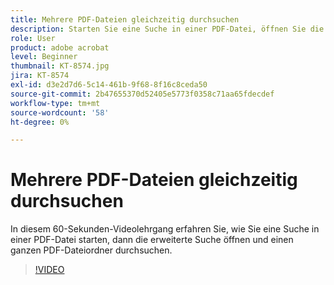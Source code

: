```yaml
---
title: Mehrere PDF-Dateien gleichzeitig durchsuchen
description: Starten Sie eine Suche in einer PDF-Datei, öffnen Sie die erweiterte Suche und suchen Sie einen ganzen Ordner mit PDF-Dateien
role: User
product: adobe acrobat
level: Beginner
thumbnail: KT-8574.jpg
jira: KT-8574
exl-id: d3e2d7d6-5c14-461b-9f68-8f16c8ceda50
source-git-commit: 2b47655370d52405e5773f0358c71aa65fdecdef
workflow-type: tm+mt
source-wordcount: '58'
ht-degree: 0%

---
```


# Mehrere PDF-Dateien gleichzeitig durchsuchen

In diesem 60-Sekunden-Videolehrgang erfahren Sie, wie Sie eine Suche in einer PDF-Datei starten, dann die erweiterte Suche öffnen und einen ganzen PDF-Dateiordner durchsuchen.

>[!VIDEO](https://video.tv.adobe.com/v/336363?quality=12&learn=on&hidetitle=true)
